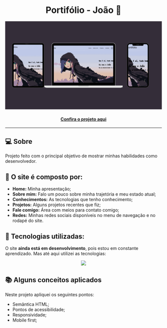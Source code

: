 <h1 align="center">Portifólio - João 👾</h1>

![Imagem do projeto finalizado](portifolio-preview.png)

<h4 align="center"><a href="https://jedev1.github.io/Meu-portifolio/">Confira o projeto aqui</a></h4>

---

## 💻 Sobre

Projeto feito com o principal objetivo de mostrar minhas habilidades como desenvolvedor.

## 🤯 O site é composto por:

- **Home:** Minha apresentação;
- **Sobre mim:** Falo um pouco sobre minha trajetória e meu estado atual;
- **Conhecimentos:** As tecnologias que tenho conhecimento;
- **Projetos:** Alguns projetos recentes que fiz;
- **Fale comigo:** Área com meios para contato comigo;
- **Redes:** Minhas redes sociais disponíveis no menu de navegação e no rodapé do site.

## 🧠 Tecnologias utilizadas:

O site **ainda está em desenvolvimento**, pois estou em constante aprendizado. Mas até aqui utilizei as tecnologias:

<p align="center">
  <a href="https://github.com/Jedev1">
    <img src="https://skillicons.dev/icons?i=html,css,javascript,react,sass" />
  </a>
</p>

## 📚 Alguns conceitos aplicados

Neste projeto apliquei os seguintes pontos:
+ Semântica HTML;
+ Pontos de acessibilidade;
+ Responsividade;
+ Mobile first;
